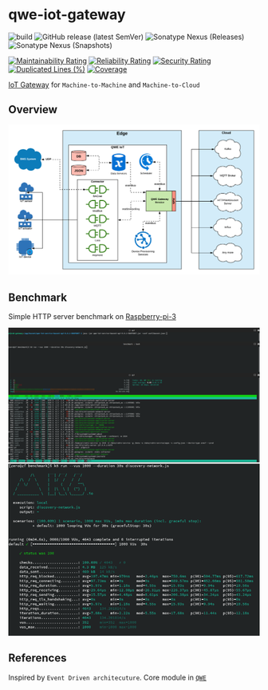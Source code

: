 # qwe-iot-gateway

![build](https://github.com/zero88/qwe-iot-gateway/workflows/build-release/badge.svg?branch=main)
![GitHub release (latest SemVer)](https://img.shields.io/github/v/release/zero88/qwe-iot-gateway?sort=semver)
![Sonatype Nexus (Releases)](https://img.shields.io/nexus/r/io.github.zero88.qwe/qwe-iot-data?server=https%3A%2F%2Foss.sonatype.org%2F)
![Sonatype Nexus (Snapshots)](https://img.shields.io/nexus/s/io.github.zero88.qwe/qwe-iot-data?server=https%3A%2F%2Foss.sonatype.org%2F)

[![Maintainability Rating](https://sonarcloud.io/api/project_badges/measure?project=zero88_qwe-iot-gateway&metric=sqale_rating)](https://sonarcloud.io/dashboard?id=zero88_qwe-iot-gateway)
[![Reliability Rating](https://sonarcloud.io/api/project_badges/measure?project=zero88_qwe-iot-gateway&metric=reliability_rating)](https://sonarcloud.io/dashboard?id=zero88_qwe-iot-gateway)
[![Security Rating](https://sonarcloud.io/api/project_badges/measure?project=zero88_qwe-iot-gateway&metric=security_rating)](https://sonarcloud.io/dashboard?id=zero88_qwe-iot-gateway)
[![Duplicated Lines (%)](https://sonarcloud.io/api/project_badges/measure?project=zero88_qwe-iot-gateway&metric=duplicated_lines_density)](https://sonarcloud.io/dashboard?id=zero88_qwe-iot-gateway)
[![Coverage](https://sonarcloud.io/api/project_badges/measure?project=zero88_qwe-iot-gateway&metric=coverage)](https://sonarcloud.io/dashboard?id=zero88_qwe-iot-gateway)


[IoT Gateway](https://openautomationsoftware.com/open-automation-systems-blog/what-is-an-iot-gateway) for `Machine-to-Machine` and `Machine-to-Cloud`

## Overview

![QWE IoT Gateway](./.github/IoTGateway.png "IoTGateway")

## Benchmark

Simple HTTP server benchmark on [Raspberry-pi-3](https://www.raspberrypi.org/products/raspberry-pi-3-model-b/)

![Network Benchmark Record](./benchmark/network-benchmark.record.gif "benchmark.record")
![Network Benchmark Result](./benchmark/network-benchmark.result.png "benchmark.result")

## References

Inspired by `Event Driven architecuture`. Core module in [`QWE`](https://github.com/zero88/qwe)
